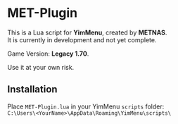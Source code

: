 # MET-Plugin

This is a Lua script for **YimMenu**, created by **METNAS**.  
It is currently in development and not yet complete.

Game Version: **Legacy 1.70**.

Use it at your own risk.

## Installation

Place `MET-Plugin.lua` in your YimMenu `scripts` folder:  
`C:\Users\<YourName>\AppData\Roaming\YimMenu\scripts\`

